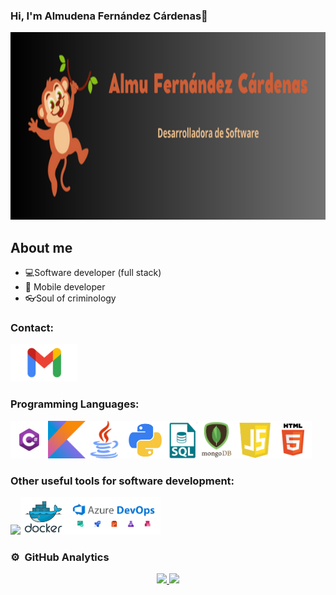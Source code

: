 ### Hi, I'm Almudena Fernández Cárdenas👋

<p align="center">
<img loading="lazy" src="img/banner.png" height= "300">
</p>

<!--
**AlmuFerCar/AlmuFerCar** is a ✨ _special_ ✨ repository because its `README.md` (this file) appears on your GitHub profile.-->

## About me
- 💻Software developer (full stack)
- 📲 Mobile developer
- 👓Soul of criminology

### Contact:

<a href="mailto:almu13a@gmail.com" target="_blank">
<img loading="lazy" src="img/logo-Gmail.png" height= "60">
</a>

### Programming Languages:
<img loading="lazy" src="img/Csharp_Logo.png" height= "60"><img loading="lazy" src="img/kotlin_logo.png" height= "60"><img loading="lazy" src="img/Java_(programming_language)-Logo.wine.png" height= "60"><img loading="lazy" src="img/python.png" height= "60"><img loading="lazy" src="img/sql.png" height= "60"><img loading="lazy" src="img/mongodb.png" height= "60"><img loading="lazy" src="img/javascript.png" height= "60"><img loading="lazy" src="img/html.png" height= "60">

### Other useful tools for software development:
<img loading="lazy" src="img/.net.png" height= "60"><img loading="lazy" src="img/docker.png" height= "60"><img loading="lazy" src="img/azure.png" height= "60">

### ⚙️ &nbsp;GitHub Analytics

<p align="center">
<a href="https://github.com/AlmuFerCar">
  <img height="180em" src="https://github-readme-stats-eight-theta.vercel.app/api?username=AlmuFerCar&show_icons=true&theme=algolia&include_all_commits=true&count_private=true"/>
  <img height="180em" src="https://github-readme-stats-eight-theta.vercel.app/api/top-langs/?username=AlmuFerCar&layout=compact&langs_count=8&theme=algolia"/>
</a>
</p>
